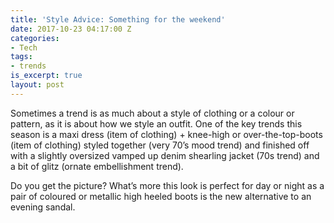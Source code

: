 ```yaml
---
title: 'Style Advice: Something for the weekend'
date: 2017-10-23 04:17:00 Z
categories:
- Tech
tags:
- trends
is_excerpt: true
layout: post
---
```


Sometimes a trend is as much about a style of clothing or a colour or pattern, as it is about how we style an outfit. One of the key trends this season is a maxi dress (item of clothing) \+ knee-high or over-the-top-boots (item of clothing) styled together (very 70’s mood trend) and finished off with a slightly oversized vamped up denim shearling jacket (70s trend) and a bit of glitz (ornate embellishment trend).


Do you get the picture? What’s more this look is perfect for day or night as a pair of coloured or metallic high heeled boots is the new alternative to an evening sandal.